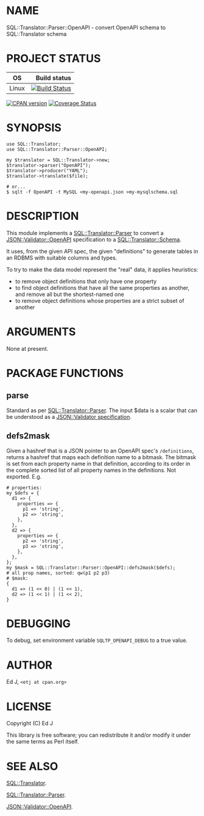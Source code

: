 # NAME

SQL::Translator::Parser::OpenAPI - convert OpenAPI schema to SQL::Translator schema

# PROJECT STATUS

| OS      |  Build status |
|:-------:|--------------:|
| Linux   | [![Build Status](https://travis-ci.org/mohawk2/SQL-Translator-Parser-OpenAPI.svg?branch=master)](https://travis-ci.org/mohawk2/SQL-Translator-Parser-OpenAPI) |

[![CPAN version](https://badge.fury.io/pl/SQL-Translator-Parser-OpenAPI.svg)](https://metacpan.org/pod/SQL::Translator::Parser::OpenAPI) [![Coverage Status](https://coveralls.io/repos/github/mohawk2/SQL-Translator-Parser-OpenAPI/badge.svg?branch=master)](https://coveralls.io/github/mohawk2/SQL-Translator-Parser-OpenAPI?branch=master)

# SYNOPSIS

    use SQL::Translator;
    use SQL::Translator::Parser::OpenAPI;

    my $translator = SQL::Translator->new;
    $translator->parser("OpenAPI");
    $translator->producer("YAML");
    $translator->translate($file);

    # or...
    $ sqlt -f OpenAPI -t MySQL <my-openapi.json >my-mysqlschema.sql

# DESCRIPTION

This module implements a [SQL::Translator::Parser](https://metacpan.org/pod/SQL::Translator::Parser) to convert
a [JSON::Validator::OpenAPI](https://metacpan.org/pod/JSON::Validator::OpenAPI) specification to a [SQL::Translator::Schema](https://metacpan.org/pod/SQL::Translator::Schema).

It uses, from the given API spec, the given "definitions" to generate
tables in an RDBMS with suitable columns and types.

To try to make the data model represent the "real" data, it applies heuristics:

- to remove object definitions that only have one property
- to find object definitions that have all the same properties as another,
and remove all but the shortest-named one
- to remove object definitions whose properties are a strict subset
of another

# ARGUMENTS

None at present.

# PACKAGE FUNCTIONS

## parse

Standard as per [SQL::Translator::Parser](https://metacpan.org/pod/SQL::Translator::Parser). The input $data is a scalar
that can be understood as a [JSON::Validator
specification](https://metacpan.org/pod/JSON::Validator#schema).

## defs2mask

Given a hashref that is a JSON pointer to an OpenAPI spec's
`/definitions`, returns a hashref that maps each definition name to a
bitmask. The bitmask is set from each property name in that definition,
according to its order in the complete sorted list of all property names
in the definitions. Not exported. E.g.

    # properties:
    my $defs = {
      d1 => {
        properties => {
          p1 => 'string',
          p2 => 'string',
        },
      },
      d2 => {
        properties => {
          p2 => 'string',
          p3 => 'string',
        },
      },
    };
    my $mask = SQL::Translator::Parser::OpenAPI::defs2mask($defs);
    # all prop names, sorted: qw(p1 p2 p3)
    # $mask:
    {
      d1 => (1 << 0) | (1 << 1),
      d2 => (1 << 1) | (1 << 2),
    }

# DEBUGGING

To debug, set environment variable `SQLTP_OPENAPI_DEBUG` to a true value.

# AUTHOR

Ed J, `<etj at cpan.org>`

# LICENSE

Copyright (C) Ed J

This library is free software; you can redistribute it and/or modify
it under the same terms as Perl itself.

# SEE ALSO

[SQL::Translator](https://metacpan.org/pod/SQL::Translator).

[SQL::Translator::Parser](https://metacpan.org/pod/SQL::Translator::Parser).

[JSON::Validator::OpenAPI](https://metacpan.org/pod/JSON::Validator::OpenAPI).
